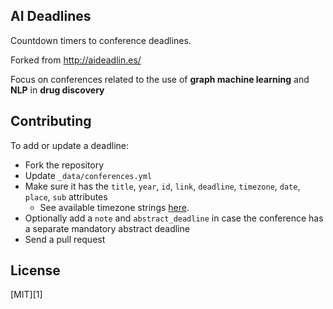 ## AI Deadlines

Countdown timers to conference deadlines.

Forked from http://aideadlin.es/

Focus on conferences related to the use of **graph machine learning** and **NLP** in **drug discovery**

## Contributing

To add or update a deadline:

- Fork the repository
- Update `_data/conferences.yml`
- Make sure it has the `title`, `year`, `id`, `link`, `deadline`, `timezone`, `date`, `place`, `sub` attributes
  + See available timezone strings [here](https://momentjs.com/timezone/).
- Optionally add a `note` and `abstract_deadline` in case the conference has a separate mandatory abstract deadline
- Send a pull request


## License
[MIT][1]

[6]: http://www.conferenceranks.com/#